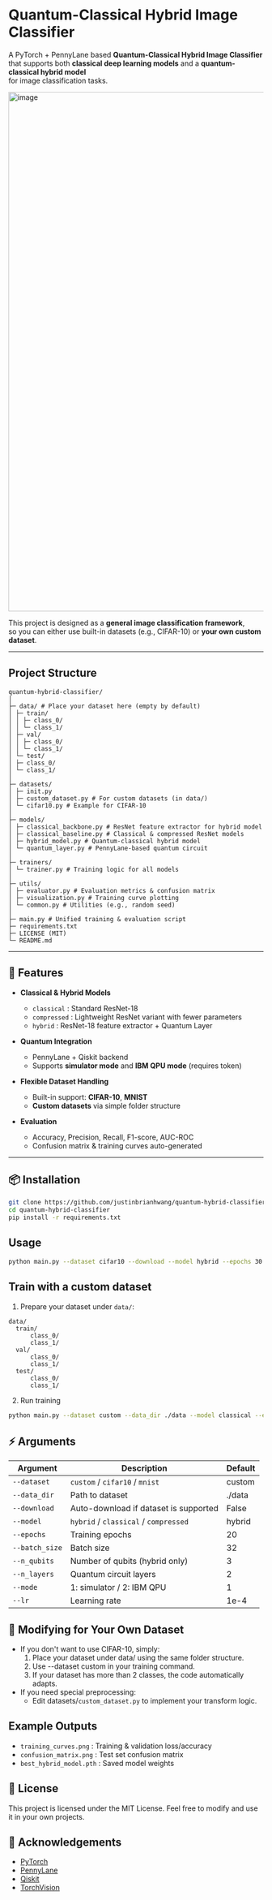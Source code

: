 # Quantum-Classical Hybrid Image Classifier

A PyTorch + PennyLane based **Quantum-Classical Hybrid Image Classifier**  
that supports both **classical deep learning models** and a **quantum-classical hybrid model**  
for image classification tasks.

<img width="1536" height="1024" alt="image" src="https://github.com/user-attachments/assets/17cd38f9-4957-435f-b89e-a35709319d88" />


This project is designed as a **general image classification framework**,  
so you can either use built-in datasets (e.g., CIFAR-10) or **your own custom dataset**.

---


## Project Structure

```
quantum-hybrid-classifier/
│
├─ data/ # Place your dataset here (empty by default)
│ ├─ train/
│ │ ├─ class_0/
│ │ └─ class_1/
│ ├─ val/
│ │ ├─ class_0/
│ │ └─ class_1/
│ └─ test/
│ ├─ class_0/
│ └─ class_1/
│
├─ datasets/
│ ├─ init.py
│ ├─ custom_dataset.py # For custom datasets (in data/)
│ └─ cifar10.py # Example for CIFAR-10
│
├─ models/
│ ├─ classical_backbone.py # ResNet feature extractor for hybrid model
│ ├─ classical_baseline.py # Classical & compressed ResNet models
│ ├─ hybrid_model.py # Quantum-classical hybrid model
│ └─ quantum_layer.py # PennyLane-based quantum circuit
│
├─ trainers/
│ └─ trainer.py # Training logic for all models
│
├─ utils/
│ ├─ evaluator.py # Evaluation metrics & confusion matrix
│ ├─ visualization.py # Training curve plotting
│ └─ common.py # Utilities (e.g., random seed)
│
├─ main.py # Unified training & evaluation script
├─ requirements.txt
├─ LICENSE (MIT)
└─ README.md
```

---

## 🚀 Features

- **Classical & Hybrid Models**
  - `classical` : Standard ResNet-18
  - `compressed` : Lightweight ResNet variant with fewer parameters
  - `hybrid` : ResNet-18 feature extractor + Quantum Layer

- **Quantum Integration**
  - PennyLane + Qiskit backend
  - Supports **simulator mode** and **IBM QPU mode** (requires token)

- **Flexible Dataset Handling**
  - Built-in support: **CIFAR-10**, **MNIST**
  - **Custom datasets** via simple folder structure

- **Evaluation**
  - Accuracy, Precision, Recall, F1-score, AUC-ROC
  - Confusion matrix & training curves auto-generated

---

## 📦 Installation

```bash
git clone https://github.com/justinbrianhwang/quantum-hybrid-classifier.git
cd quantum-hybrid-classifier
pip install -r requirements.txt
```

## Usage
```bash
python main.py --dataset cifar10 --download --model hybrid --epochs 30
```

## Train with a custom dataset
1. Prepare your dataset under `data/`:
```
data/
  train/
      class_0/
      class_1/
  val/
      class_0/
      class_1/
  test/
      class_0/
      class_1/
```
2. Run training
```bash
python main.py --dataset custom --data_dir ./data --model classical --epochs 20
```

## ⚡ Arguments

| Argument        | Description                                  | Default |
|-----------------|----------------------------------------------|--------|
| `--dataset`     | `custom` / `cifar10` / `mnist`               | custom |
| `--data_dir`    | Path to dataset                              | ./data |
| `--download`    | Auto-download if dataset is supported        | False  |
| `--model`       | `hybrid` / `classical` / `compressed`        | hybrid |
| `--epochs`      | Training epochs                              | 20     |
| `--batch_size`  | Batch size                                   | 32     |
| `--n_qubits`    | Number of qubits (hybrid only)               | 3      |
| `--n_layers`    | Quantum circuit layers                       | 2      |
| `--mode`        | 1: simulator / 2: IBM QPU                    | 1      |
| `--lr`          | Learning rate                                | 1e-4   |


## 🧩 Modifying for Your Own Dataset
- If you don't want to use CIFAR-10, simply:
    1. Place your dataset under data/ using the same folder structure.
    2. Use --dataset custom in your training command.
    3. If your dataset has more than 2 classes, the code automatically adapts.
- If you need special preprocessing:
    - Edit datasets/`custom_dataset.py` to implement your transform logic.

## Example Outputs
- `training_curves.png` : Training & validation loss/accuracy
- `confusion_matrix.png` : Test set confusion matrix
- `best_hybrid_model.pth` : Saved model weights

## 📄 License
This project is licensed under the MIT License.
Feel free to modify and use it in your own projects.

## 🙌 Acknowledgements
- [PyTorch](https://pytorch.org/)
- [PennyLane](https://pennylane.ai/)
- [Qiskit](https://qiskit.org/)
- [TorchVision](https://pytorch.org/vision/stable/index.html)



